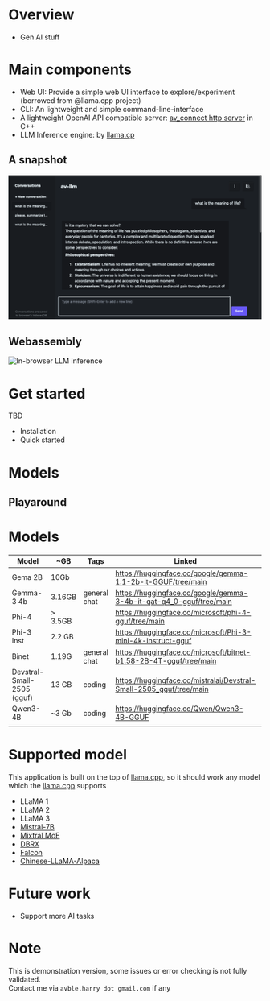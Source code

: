 # Overview

- Gen AI stuff

# Main components

- Web UI: Provide a simple web UI interface to explore/experiment (borrowed from @llama.cpp project)
- CLI: An lightweight and simple command-line-interface
- A lightweight OpenAI API compatible server: [av_connect http server](https://github.com/avble/av_connect.git) in C++
- LLM Inference engine: by [llama.cp](https://github.com/ggerganov/llama.cpp.git)

## A snapshot

![demo-1](https://github.com/avble/av_llm/blob/main/image/demo_4.png?raw=true)

## Webassembly

![In-browser](https://avble.github.io/wav_llm/) LLM inference

# Get started

TBD

- Installation
- Quick started

# Models

## Playaround

# Models

| Model                      | ~GB     | Tags         | Linked                                                              | Remark |
| -------------------------- | ------- | ------------ | ------------------------------------------------------------------- | ------ |
| Gema 2B                    | 10Gb    |              | https://huggingface.co/google/gemma-1.1-2b-it-GGUF/tree/main        |        |
| Gemma-3 4b                 | 3.16GB  | general chat | https://huggingface.co/google/gemma-3-4b-it-qat-q4_0-gguf/tree/main | v      |
| Phi-4                      | > 3.5GB |              | https://huggingface.co/microsoft/phi-4-gguf/tree/main               | x      |
| Phi-3 Inst                 | 2.2 GB  |              | https://huggingface.co/microsoft/Phi-3-mini-4k-instruct-gguf        | x      |
| Binet                      | 1.19G   | general chat | https://huggingface.co/microsoft/bitnet-b1.58-2B-4T-gguf/tree/main  | v      |
| Devstral-Small-2505 (gguf) | 13 GB   | coding       | https://huggingface.co/mistralai/Devstral-Small-2505_gguf/tree/main | v      |
| Qwen3-4B                   | ~3 Gb   | coding       | https://huggingface.co/Qwen/Qwen3-4B-GGUF                           | v      |
|                            |         |              |                                                                     |        |

# Supported model

This application is built on the top of [llama.cpp](https://github.com/ggerganov/llama.cpp), so it should work any model which the [llama.cpp](https://github.com/ggerganov/llama.cpp) supports

- LLaMA 1
- LLaMA 2
- LLaMA 3
- [Mistral-7B](https://huggingface.co/mistralai/Mistral-7B-v0.1)
- [Mixtral MoE](https://huggingface.co/models?search=mistral-ai/Mixtral)
- [DBRX](https://huggingface.co/databricks/dbrx-instruct)
- [Falcon](https://huggingface.co/models?search=tiiuae/falcon)
- [Chinese-LLaMA-Alpaca](https://github.com/ymcui/Chinese-LLaMA-Alpaca)

# Future work

- Support more AI tasks

# Note

This is demonstration version, some issues or error checking is not fully validated.
<br>
Contact me via `avble.harry dot gmail.com` if any

